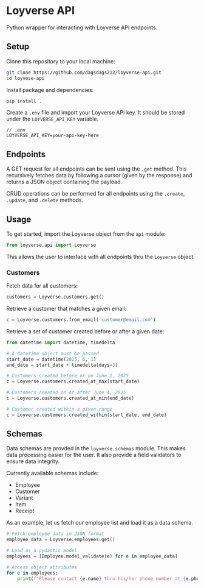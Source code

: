 # Loyverse API

Python wrapper for interacting with Loyverse API endpoints.

## Setup

Clone this repository to your local machine:
```sh
git clone https://github.com/dagsdags212/loyverse-api.git
cd loyvese-api
```

Install package and dependencies:
```sh
pip install .
```

Create a `.env` file and import your Loyverse API key. It should be stored under the `LOYVERSE_API_KEY` variable.

```
// .env
LOYVERSE_API_KEY=your-api-key-here
```

## Endpoints

A GET request for all endpoints can be sent using the `.get` method. This recursively fetches data by following a cursor (given by the response) and returns a JSON object containing the payload.

CRUD operations can be performed for all endpoints using the `.create`, `.update`, and `.delete` methods.

## Usage

To get started, import the Loyverse object from the `api` module:

```python
from loyverse.api import Loyverse
```

This allows the user to interface with all endpoints thru the `Loyverse` object.

### Customers

Fetch data for all customers:

```python
customers = Loyverse.customers.get()
```

Retrieve a customer that matches a given email:
```python
c = Loyverse.customers.from_email('customer@email.com')
```

Retrieve a set of customer created before or after a given date:

```python
from datetime import datetime, timedelta

# A datetime object must be passed
start_date = datetime(2025, 6, 1)
end_date = start_date + timedelta(days=3)

# Customers created before or on June 1, 2025
c = Loyverse.customers.created_at_max(start_date)

# Customers created on or after June 4, 2025
c = Loyverse.customers.created_at_min(end_date)

# Customer created within a given range
c = Loyverse.customers.created_within(start_date, end_date)
```

## Schemas

Data schemas are provded in the `loyverse.schemas` module. This makes data processing easier for the user. It also provide a field validators to ensure data integrity.

Currently available schemas include:

- Employee
- Customer
- Variant
- Item
- Receipt

As an example, let us fetch our employee list and load it as a data schema.

```python
# Fetch employee data in JSON format
employee_data = Loyverse.employees.get()

# Load as a pydantic model
employees = [Employee.model_validate(e) for e in employee_data]

# Access object attributes
for e in employees:
    print(f"Please contact {e.name} thru his/her phone number at {e.phone_number}")
```
